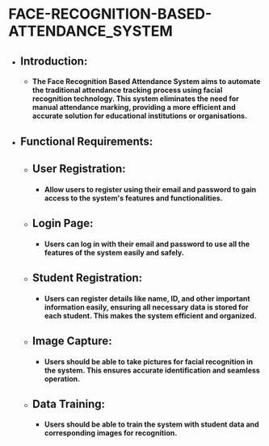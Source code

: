 # FACE-RECOGNITION-BASED-ATTENDANCE_SYSTEM
- ## Introduction:
    - #### The Face Recognition Based Attendance System aims to automate the traditional attendance tracking process using facial recognition technology. This system eliminates the need for manual attendance marking, providing a more efficient and accurate solution for educational institutions or organisations.

- ## Functional Requirements:
   - ## User Registration: 
      - #### Allow users to register using their email and password to gain access to the system's features and functionalities.
   - ## Login Page: 
      - #### Users can log in with their email and password to use all the features of the system easily and safely.
   - ## Student Registration: 
      - #### Users can register details like name, ID, and other important information easily, ensuring all necessary data is stored for each student. This makes the system efficient and organized.
   - ## Image Capture:
      - #### Users should be able to take pictures for facial recognition in the system. This ensures accurate identification and seamless operation.
   - ## Data Training:
       - #### Users should be able to train the system with student data and corresponding images for recognition.















